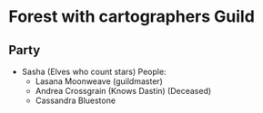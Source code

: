 # Forest with cartographers Guild

## Party
- Sasha (Elves who count stars)
People:
	- Lasana Moonweave (guildmaster)
	- Andrea Crossgrain (Knows Dastin) (Deceased)
	- Cassandra Bluestone



